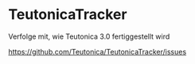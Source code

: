 # TeutonicaTracker
Verfolge mit, wie Teutonica 3.0 fertiggestellt wird

https://github.com/Teutonica/TeutonicaTracker/issues
